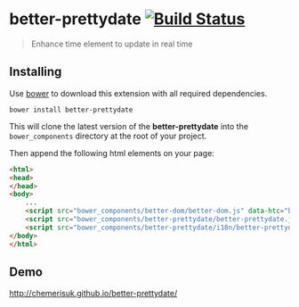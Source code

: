 better-prettydate [![Build Status](https://api.travis-ci.org/chemerisuk/better-prettydate.png?branch=master)](http://travis-ci.org/chemerisuk/better-prettydate)
======================
> Enhance time element to update in real time

Installing
----------
Use [bower](http://bower.io/) to download this extension with all required dependencies.

    bower install better-prettydate

This will clone the latest version of the __better-prettydate__ into the `bower_components` directory at the root of your project.

Then append the following html elements on your page:

```html
<html>
<head>
</head>
<body>
    ...
    <script src="bower_components/better-dom/better-dom.js" data-htc="bower_components/better-dom/better-dom.htc"></script>
    <script src="bower_components/better-prettydate/better-prettydate.js"></script>
    <script src="bower_components/better-prettydate/i18n/better-prettydate.en.js"></script>
</body>
</html>
```

Demo
----
http://chemerisuk.github.io/better-prettydate/